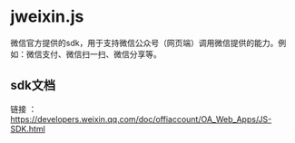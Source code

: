 # jweixin.js
微信官方提供的sdk，用于支持微信公众号（网页端）调用微信提供的能力。例如：微信支付、微信扫一扫、微信分享等。
## sdk文档
链接 ：<a href="https://developers.weixin.qq.com/doc/offiaccount/OA_Web_Apps/JS-SDK.html">https://developers.weixin.qq.com/doc/offiaccount/OA_Web_Apps/JS-SDK.html</a>